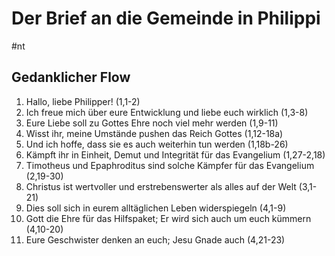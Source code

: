 # Der Brief an die Gemeinde in Philippi

#nt 

## Gedanklicher Flow

1. Hallo, liebe Philipper! (1,1-2)
2. Ich freue mich über eure Entwicklung und liebe euch wirklich (1,3-8)
3. Eure Liebe soll zu Gottes Ehre noch viel mehr werden (1,9-11)
4. Wisst ihr, meine Umstände pushen das Reich Gottes (1,12-18a)
5. Und ich hoffe, dass sie es auch weiterhin tun werden (1,18b-26)
6. Kämpft ihr in Einheit, Demut und Integrität für das Evangelium (1,27-2,18)
7. Timotheus und Epaphroditus sind solche Kämpfer für das Evangelium (2,19-30)
8. Christus ist wertvoller und erstrebenswerter als alles auf der Welt (3,1-21)
9. Dies soll sich in eurem alltäglichen Leben widerspiegeln (4,1-9)
10. Gott die Ehre für das Hilfspaket; Er wird sich auch um euch kümmern (4,10-20)
11. Eure Geschwister denken an euch; Jesu Gnade auch (4,21-23)